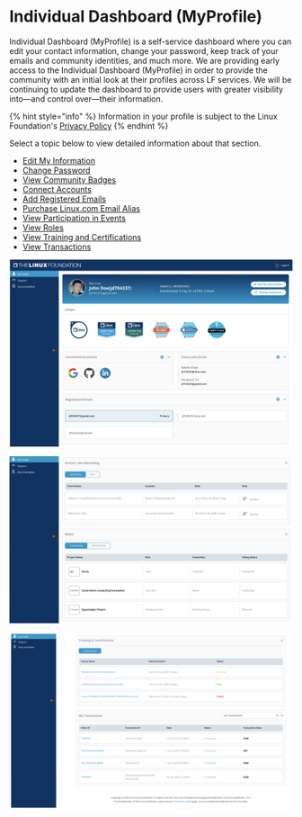 # Individual Dashboard \(MyProfile\)

Individual Dashboard \(MyProfile\) is a self-service dashboard where you can edit your contact information, change your password, keep track of your emails and community identities, and much more. We are providing early access to the Individual Dashboard \(MyProfile\) in order to provide the community with an initial look at their profiles across LF services. We will be continuing to update the dashboard to provide users with greater visibility into—and control over—their information.

{% hint style="info" %}
Information in your profile is subject to the Linux Foundation's [Privacy Policy](https://linuxfoundation.org/privacy)
{% endhint %}

Select a topic below to view detailed information about that section. 

* [Edit My Information](managing-your-profile.md)
* [Change Password](changing-account-password.md)
* [View Community Badges](viewing-community-badges.md)
* [Connect Accounts](linking-social-accounts.md)
* [Add Registered Emails](adding-alternative-emails.md)
* [Purchase Linux.com Email Alias](purchasing-linux-email.md)
* [View Participation in Events](viewing-the-events.md)  
* [View Roles](view-roles.md)
* [View Training and Certifications ](viewing-training-and-certifications.md)
* [View Transactions](viewing-the-transactions.md)

![MyProfile - Identities and Badges](../.gitbook/assets/my-profile-identities-and-badges.png)

![MyProfile - Events and Community Participation](../.gitbook/assets/myprofile-events-and-community-participation.png)

![Trainings, Certifications and More... ](../.gitbook/assets/trainings-certifications-and-more...-.png)

